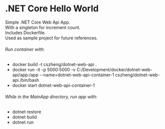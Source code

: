 # .NET Core Hello World

Simple .NET Core Web Api App.  
With a singleton for increment count.  
Includes Dockerfile.  
Used as sample project for future references.  

###### Run container with: 
* docker build -t cszheng/dotnet-web-api .
* docker run -it -p 5000:5000 -v C:/Development/docker/dotnet-web-api/app:/app --name=dotnet-web-api-container-1 cszheng/dotnet-web-api /bin/bash
* docker start dotnet-web-api-container-1

###### While in the MainApp directory, run app with:
* dotnet restore
* dotnet build
* dotnet run